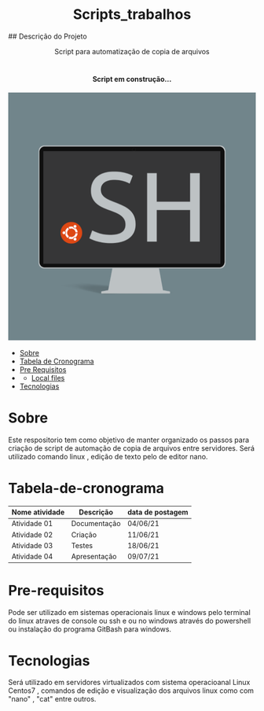 <h1 align="center">Scripts_trabalhos</h1> 
## Descrição do Projeto 
<p align="center">Script para automatização de copia de arquivos</p>

<h1 align="center"> 
  <h4 align="center">  
 Script em construção...  
</h4>

 <p align="center"><img alt="Logo do repositório  " src="imagem.png" width="850px"> 
</h1>


 * [Sobre](#Sobre) 
 * [Tabela de Cronograma](#Tabela-de-cronograma)  
 * [Pre Requisitos](#Pre-requisitos) 
 *  * [Local files](#Local-files) 
 * [Tecnologias](#Tecnologias) 
<!--te-->


# Sobre 
Este respositorio tem como objetivo de manter organizado os passos para criação de script de automação de copia de arquivos entre servidores.
Será utilizado comando linux , edição de texto pelo de editor nano. 

# Tabela-de-cronograma

| Nome atividade  | Descrição     | data de postagem |
|-----------------|---------------|------------------|
| Atividade 01    | Documentação  | 04/06/21         |
| Atividade 02    | Criação       | 11/06/21         |
| Atividade 03    | Testes        | 18/06/21         |
| Atividade 04    | Apresentação  | 09/07/21         |


# Pre-requisitos
Pode ser utilizado em sistemas operacionais linux e windows pelo terminal do linux atraves de console ou ssh e ou no windows através do powershell ou instalação do programa GitBash para windows.

# Tecnologias 
Será utilizado em servidores virtualizados com sistema operacioanal Linux Centos7 , comandos de edição e visualização dos arquivos linux como com "nano" , "cat" entre outros.



